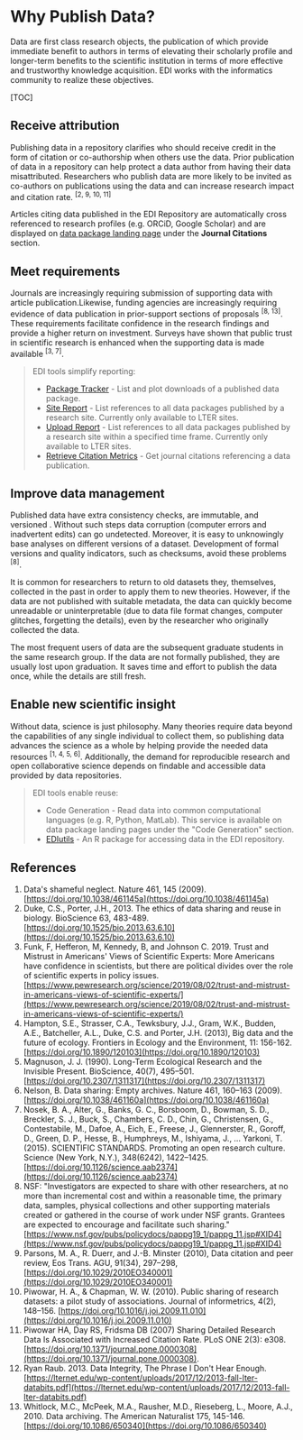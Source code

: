 # Why Publish Data?

Data are first class research objects, the publication of which provide immediate benefit to authors in terms of elevating their scholarly profile and longer-term benefits to the scientific institution in terms of more effective and trustworthy knowledge acquisition. EDI works with the informatics community to realize these objectives.

[TOC]


## Receive attribution

Publishing data in a repository clarifies who should receive credit in the form of citation or co-authorship when others use the data. Prior publication of data in a repository can help protect a data author from having their data misattributed. Researchers who publish data are more likely to be invited as co-authors on publications using the data and can increase research impact and citation rate. <sup>[2, 9, 10, 11]</sup>

Articles citing data published in the EDI Repository are automatically cross referenced to research profiles (e.g. ORCiD, Google Scholar) and are displayed on [data package landing page](/templates/resources/data-package-pages.md) under the **Journal Citations** section.

## Meet requirements

Journals are increasingly requiring submission of supporting data with article publication.Likewise, funding agencies are increasingly requiring evidence of data publication in prior-support sections of proposals <sup>[8, 13]</sup>. These requirements facilitate confidence in the research findings and provide a higher return on investment. Surveys have shown that public trust in scientific research is enhanced when the supporting data is made available <sup>[3, 7]</sup>.

>EDI tools simplify reporting:
> 
>* [Package Tracker](https://dashboard.edirepository.org/dashboard/reports/package_tracker) - List and plot downloads of a published data package.
>* [Site Report](https://dashboard.edirepository.org/dashboard/reports/site_report) - List references to all data packages published by a research site. Currently only available to LTER sites.
>* [Upload Report](https://dashboard.edirepository.org/dashboard/reports/upload_report) - List references to all data packages published by a research site within a specified time frame. Currently only available to LTER sites.
>* [Retrieve Citation Metrics](https://ediorg.github.io/EDIutils/articles/retrieve_citations.html) - Get journal citations referencing a data publication.

## Improve data management

Published data have extra consistency checks, are immutable, and versioned . Without such steps data corruption (computer errors and inadvertent edits) can go undetected. Moreover, it is easy to unknowingly base analyses on different versions of a dataset. Development of formal versions and quality indicators, such as checksums, avoid these problems <sup>[8]</sup>.

It is common for researchers to return to old datasets they, themselves, collected in the past in order to apply them to new theories. However, if the data are not published with suitable metadata, the data can quickly become unreadable or uninterpretable (due to data file format changes, computer glitches, forgetting the details), even by the researcher who originally collected the data. 

The most frequent users of data are the subsequent graduate students in the same research group. If the data are not formally published, they are usually lost upon graduation. It saves time and effort to publish the data once, while the details are still fresh.


## Enable new scientific insight 

Without data, science is just philosophy. Many theories require data beyond the capabilities of any single individual to collect them, so publishing data advances the science as a whole by helping provide the needed data resources <sup>[1, 4, 5, 6]</sup>. Additionally, the demand for reproducible research and open collaborative science depends on findable and accessible data provided by data repositories.

>EDI tools enable reuse:
>* Code Generation - Read data into common computational languages (e.g. R, Python, MatLab). This service is available on data package landing pages under the "Code Generation" section.
>* [EDIutils](https://ediorg.github.io/EDIutils/index.html) - An R package for accessing data in the EDI repository.


## References

1. Data's shameful neglect. Nature 461, 145 (2009). [https://doi.org/10.1038/461145a](https://doi.org/10.1038/461145a)
2. Duke, C.S., Porter, J.H., 2013. The ethics of data sharing and reuse in biology. BioScience 63, 483-489. [https://doi.org/10.1525/bio.2013.63.6.10](https://doi.org/10.1525/bio.2013.63.6.10)
3. Funk, F, Hefferon, M, Kennedy, B, and Johnson C. 2019. Trust and Mistrust in Americans' Views of Scientific Experts: More Americans have confidence in scientists, but there are political divides over the role of scientific experts in policy issues. [https://www.pewresearch.org/science/2019/08/02/trust-and-mistrust-in-americans-views-of-scientific-experts/](https://www.pewresearch.org/science/2019/08/02/trust-and-mistrust-in-americans-views-of-scientific-experts/)
4. Hampton, S.E., Strasser, C.A., Tewksbury, J.J., Gram, W.K., Budden, A.E., Batcheller, A.L., Duke, C.S. and Porter, J.H. (2013), Big data and the future of ecology. Frontiers in Ecology and the Environment, 11: 156-162. [https://doi.org/10.1890/120103](https://doi.org/10.1890/120103) 
5. Magnuson, J. J. (1990). Long-Term Ecological Research and the Invisible Present. BioScience, 40(7), 495–501. [https://doi.org/10.2307/1311317](https://doi.org/10.2307/1311317)
6. Nelson, B. Data sharing: Empty archives. Nature 461, 160–163 (2009). [https://doi.org/10.1038/461160a](https://doi.org/10.1038/461160a)
7. Nosek, B. A., Alter, G., Banks, G. C., Borsboom, D., Bowman, S. D., Breckler, S. J., Buck, S., Chambers, C. D., Chin, G., Christensen, G., Contestabile, M., Dafoe, A., Eich, E., Freese, J., Glennerster, R., Goroff, D., Green, D. P., Hesse, B., Humphreys, M., Ishiyama, J., … Yarkoni, T. (2015). SCIENTIFIC STANDARDS. Promoting an open research culture. Science (New York, N.Y.), 348(6242), 1422–1425. [https://doi.org/10.1126/science.aab2374](https://doi.org/10.1126/science.aab2374)
8. NSF: "Investigators are expected to share with other researchers, at no more than incremental cost and within a reasonable time, the primary data, samples, physical collections and other supporting materials created or gathered in the course of work under NSF grants. Grantees are expected to encourage and facilitate such sharing." [https://www.nsf.gov/pubs/policydocs/pappg19_1/pappg_11.jsp#XID4](https://www.nsf.gov/pubs/policydocs/pappg19_1/pappg_11.jsp#XID4)
9. Parsons, M. A., R. Duerr, and J.-B. Minster (2010), Data citation and peer review, Eos Trans. AGU, 91(34), 297–298, [https://doi.org/10.1029/2010EO340001](https://doi.org/10.1029/2010EO340001)
10. Piwowar, H. A., & Chapman, W. W. (2010). Public sharing of research datasets: a pilot study of associations. Journal of informetrics, 4(2), 148–156. [https://doi.org/10.1016/j.joi.2009.11.010](https://doi.org/10.1016/j.joi.2009.11.010)
11. Piwowar HA, Day RS, Fridsma DB (2007) Sharing Detailed Research Data Is Associated with Increased Citation Rate. PLoS ONE 2(3): e308. [https://doi.org/10.1371/journal.pone.0000308](https://doi.org/10.1371/journal.pone.0000308).
12. Ryan Raub. 2013. Data Integrity, The Phrase I Don't Hear Enough. [https://lternet.edu/wp-content/uploads/2017/12/2013-fall-lter-databits.pdf](https://lternet.edu/wp-content/uploads/2017/12/2013-fall-lter-databits.pdf)
13. Whitlock, M.C., McPeek, M.A., Rausher, M.D., Rieseberg, L., Moore, A.J., 2010. Data archiving. The American Naturalist 175, 145-146. [https://doi.org/10.1086/650340](https://doi.org/10.1086/650340)